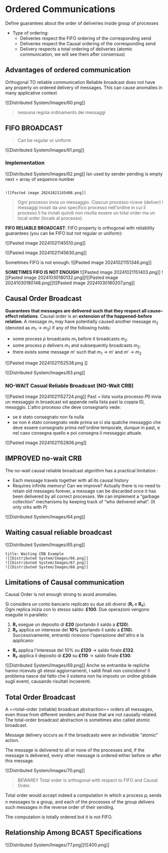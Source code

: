 
# Ordered Communications
Define guarantees about the order of deliveries inside group of processes
- Type of ordering:
	- Deliveries respect the FIFO ordering of the corresponding send
	- Deliveries respect the Causal ordering of the corresponding send
	- Delivery respects a total ordering of deliveries (atomic communication, we will see them after consensus)

## Advantages of ordered communication
Orthogonal TO reliable communication
	Reliable broadcast does not have any property on ordered delivery of messages.
This can cause anomalies in many applicative context

![[Distributed System/Images/60.png]]

>nessuna regola ordinamento dei messaggi
## FIFO BROADCAST

>Can be regular or uniform

![[Distributed System/Images/61.png]]

### Implementation
![[Distributed System/Images/62.png]]
lsn used by sender
pending is empty
next = array of sequence number 

```ad-example

![[Pasted image 20241021145408.png]]
```

>Ogni processo invia un messaggio. Ciascun processo riceve (deliver) i messaggi inviati da uno specifico processo nell'ordine in cui il processo li ha inviati quindi non risulta essere un total order ma un local order (locale al processo).

**FIFO RELIABLE BROADCAST**:
FIFO property is orthogonal with reliability guarantees (you can be FIFO but not regular or uniform):

![[Pasted image 20241021145510.png]]

![[Pasted image 20241021145630.png]]

Sometimes FIFO is not enough:
![[Pasted image 20241021151346.png]]

**SOMETIMES FIFO IS NOT ENOUGH**
![[Pasted image 20241021151403.png]]
![[Pasted image 20241030180132.png]]![[Pasted image 20241030180148.png]]![[Pasted image 20241030180207.png]]


## Causal Order Broadcast
**Guarantees that messages are delivered such that they respect all cause–effect relations**.
Causal order is an **extension of the happened-before relation**.
A message $m_1$ may have potentially caused another message $m_2$ (denoted as $m_1$ → $m_2$) if any of the following holds:
- some process $p$ broadcasts $m_1$ before it broadcasts $m_2$.
- some process $p$ delivers $m_1$ and subsequently broadcasts $m_2$.
- there exists some message $m′$ such that $m_1$ → $m′$ and $m′$ → $m_2$

![[Pasted image 20241021152538.png ]]

![[Distributed System/Images/63.png]]
### NO-WAIT Casual Reliable Broadcast (NO-Wait CRB)
![[Pasted image 20241021152724.png]]
Past = lista vuota 
processo $P0$ invia un messaggio in broadcast ed appende nella lista past la coppia ID, messggio. L'altro processo che deve consegnarlo vede:
- se è stato consegnato non fa nulla
- se non è stato consegnato vede prima se ci sta qualche messaggio che deve essere consegnato prima nell'ordine temporale, dunque in past, e nel caso consegna quello e poi consegna il messaggio attuale.

![[Pasted image 20241021152806.png]]
## IMPROVED no-wait CRB
The no-wait causal reliable broadcast algorithm has a practical limitation :
- Each message travels together with all its causal history 
- Requires infinite memory! 
Can we improve? Actually there is no need to retain old messages forever, a message can be discarded once it has been delivered by all correct processes. We can implement a “garbage collection” mechanisms by keeping track of “who delivered what”. (It only orks with $P$)

![[Distributed System/Images/64.png]]

## Waiting casual reliable broadcast
![[Distributed System/Images/65.png]]

```ad-example
title: Waiting CRB Example
![[Distributed System/Images/66.png]]
![[Distributed System/Images/67.png]]
![[Distributed System/Images/68.png]]

```

## Limitations of Causal communication
Causal Order is not enough strong to avoid anomalies.

Si considera un conto bancario replicato su due siti diversi (**R₁** e **R₂**).  
Ogni replica inizia con lo stesso saldo: **£100**.
Due operazioni vengono eseguite in parallelo:
1. **R₁** esegue un deposito di **£20** (portando il saldo a **£120**).
2. **R₂** applica un interesse del **10%** (portando il saldo a **£110**).
Successivamente, entrambi ricevono l'operazione dell'altro e la applicano:
- **R₁** applica l'interesse del 10% su **£120** → saldo finale **£132**.
- **R₂** applica il deposito di **£20** su **£110** → saldo finale **£130**.

![[Distributed System/Images/69.png]]
Anche se entrambe le repliche hanno ricevuto gli stessi aggiornamenti, i saldi finali non coincidono! Il problema nasce dal fatto che il sistema non ha imposto un ordine globale sugli eventi, causando risultati incoerenti.

## Total Order Broadcast
A ==total-order (reliable) broadcast abstraction== orders all messages, even those from different senders and those that are not causally related.
The total-order broadcast abstraction is sometimes also called atomic broadcast. 

Message delivery occurs as if the broadcasts were an indivisible “atomic” action.

The message is delivered to all or none of the processes and, if the message is delivered, every other message is ordered either before or after this message.

![[Distributed System/Images/70.png]]

>BEWARE!! Total order is orthogonal with respect to FIFO and Causal Order.

Total order would accept indeed a computation in which a process $p_i$ sends $n$ messages to a group, and each of the processes of the group delivers such messages in the reverse order of their sending. 

The computation is totally ordered but it is not FIFO.
## Relationship Among BCAST Specifications
![[Distributed System/Images/77.png]]![[400.png]]